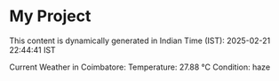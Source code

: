 # My Project

This content is dynamically generated in Indian Time (IST): 2025-02-21 22:44:41 IST


Current Weather in Coimbatore:
Temperature: 27.88 °C
Condition: haze
